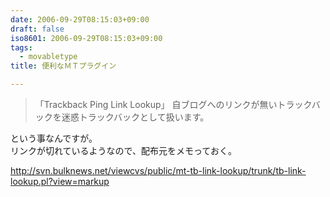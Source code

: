```yaml
---
date: 2006-09-29T08:15:03+09:00
draft: false
iso8601: 2006-09-29T08:15:03+09:00
tags:
  - movabletype
title: 便利なＭＴプラグイン

---
```


> 「Trackback Ping Link Lookup」
>     自ブログへのリンクが無いトラックバックを迷惑トラックバックとして扱います。 

という事なんですが。  
リンクが切れているようなので、配布元をメモっておく。

http://svn.bulknews.net/viewcvs/public/mt-tb-link-lookup/trunk/tb-link-lookup.pl?view=markup
